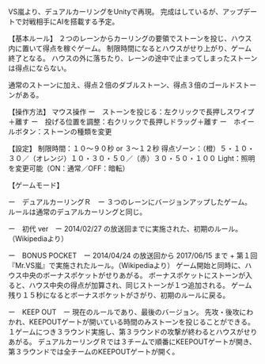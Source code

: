 VS嵐より、デュアルカーリングをUnityで再現。
完成はしているが、アップデートで対戦相手にAIを搭載する予定。


【基本ルール】
２つのレーンからカーリングの要領でストーンを投じ、ハウス内に置いて得点を稼ぐゲーム。
制限時間になるとハウスがせり上がり、ゲーム終了となる。
ハウスの外に落ちたり、レーンの途中で止まってしまったストーンは得点にならない。

通常のストーンに加え、得点２倍のダブルストーン、得点３倍のゴールドストーンがある。


【操作方法】
マウス操作
ー　ストーンを投じる：左クリックで長押しスワイプ＋離す
ー　投げる位置を調整：右クリックで長押しドラッグ＋離す
ー　ホイールボタン：ストーンの種類を変更


【設定】
制限時間：１０～９０秒 or ３～１２秒
得点ゾーン：（橙）５・１０・３０／（オレンジ）１０・３０・５０／（赤）３０・５０・１００
Light：照明を変更可能（ON：通常／OFF：暗転）


【ゲームモード】

ー　デュアルカーリングＲ　ー
３つのレーンにバージョンアップしたゲーム。
ルールは通常のデュアルカーリングと同じ。

ー　初代 ver　ー
2014/02/27 の放送回までに実施された、初期のルール。（Wikipediaより）

ー　BONUS POCKET　ー
2014/04/24 の放送回から 2017/06/15 まで + 第１回『Mr.VS嵐』で実施されたルール。（Wikipediaより）
ゲーム開始と同時に、ハウス中央のボーナスポケットがせりあがる。
ボーナスポケットにストーンが入ると、ハウス中央の得点が加算され、同じストーンが１つ追加される。
ゲーム残り１５秒になるとボーナスポケットがさがり、初期のルールに戻る。

ー　KEEP OUT　ー
現在のルールであり、最後のバージョン。
先攻・後攻にわかれ、KEEPOUTゲートが開いている時間のみストーンを投じることができる。
１ゲームにつき３ラウンド実施し、第３ラウンドの攻撃が終わるとハウスがせりあがる。
デュアルカーリングＲでは３チームで順番にKEEPOUTゲートが開き、第３ラウンドでは全チームのKEEPOUTゲートが開く。
